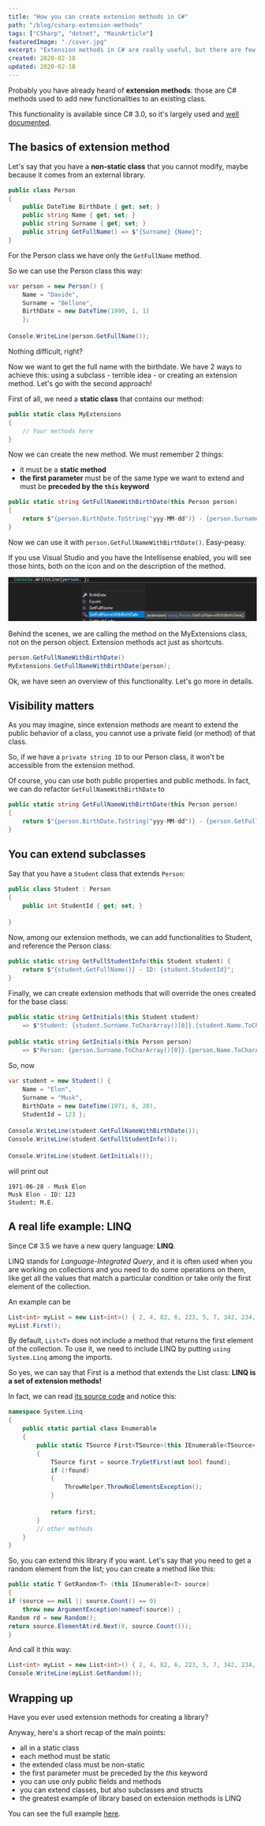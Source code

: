 ```yaml
---
title: "How you can create extension methods in C#"
path: "/blog/csharp-extension-methods"
tags: ["CSharp", "dotnet", "MainArticle"]
featuredImage: "./cover.jpg"
excerpt: "Extension methods in C# are really useful, but there are few rules to follow..."
created: 2020-02-18
updated: 2020-02-18
---
```


Probably you have already heard of **extension methods**: those are C# methods used to add new functionalities to an existing class.

This functionality is available since C# 3.0, so it's largely used and [well documented](https://docs.microsoft.com/en-us/dotnet/csharp/programming-guide/classes-and-structs/extension-methods).

## The basics of extension method

Let's say that you have a **non-static class** that you cannot modify, maybe because it comes from an external library.

```cs
public class Person
{
    public DateTime BirthDate { get; set; }
    public string Name { get; set; }
    public string Surname { get; set; }
    public string GetFullName() => $"{Surname} {Name}";
}
```

For the Person class we have only the `GetFullName` method.

So we can use the Person class this way:

```cs
var person = new Person() {
    Name = "Davide",
    Surname = "Bellone",
    BirthDate = new DateTime(1990, 1, 1)
    };

Console.WriteLine(person.GetFullName());
```

Nothing difficult, right?

Now we want to get the full name with the birthdate. We have 2 ways to achieve this: using a subclass - terrible idea - or creating an extension method. Let's go with the second approach!

First of all, we need a **static class** that contains our method:

```cs
public static class MyExtensions
{
    // Your methods here
}
```

Now we can create the new method. We must remember 2 things:

- it must be a **static method**
- **the first parameter** must be of the same type we want to extend and must be **preceded by the `this` keyword**

```cs
public static string GetFullNameWithBirthDate(this Person person)
{
    return $"{person.BirthDate.ToString("yyy-MM-dd")} - {person.Surname} {person.Name}";
}
```

Now we can use it with `person.GetFullNameWithBirthDate()`. Easy-peasy.

If you use Visual Studio and you have the Intellisense enabled, you will see those hints, both on the icon and on the description of the method.

![Intellisense with extension method](./Intellisense-person.png)

Behind the scenes, we are calling the method on the MyExtensions class, not on the person object. Extension methods act just as shortcuts.

```cs
person.GetFullNameWithBirthDate()
MyExtensions.GetFullNameWithBirthDate(person);
```

Ok, we have seen an overview of this functionality. Let's go more in details.

## Visibility matters

As you may imagine, since extension methods are meant to extend the public behavior of a class, you cannot use a private field (or method) of that class.

So, if we have a `private string ID` to our Person class, it won't be accessible from the extension method.

Of course, you can use both public properties and public methods. In fact, we can do refactor `GetFullNameWithBirthDate` to

```cs
public static string GetFullNameWithBirthDate(this Person person)
{
    return $"{person.BirthDate.ToString("yyy-MM-dd")} - {person.GetFullName()}";
}
```

## You can extend subclasses

Say that you have a `Student` class that extends `Person`:

```cs
public class Student : Person
{
    public int StudentId { get; set; }

}
```

Now, among our extension methods, we can add functionalities to Student, and reference the Person class:

```cs
public static string GetFullStudentInfo(this Student student) {
    return $"{student.GetFullName()} - ID: {student.StudentId}";
}
```

Finally, we can create extension methods that will override the ones created for the base class:

```cs
public static string GetInitials(this Student student)
    => $"Student: {student.Surname.ToCharArray()[0]}.{student.Name.ToCharArray()[0]}.";

public static string GetInitials(this Person person)
    => $"Person: {person.Surname.ToCharArray()[0]}.{person.Name.ToCharArray()[0]}.";
```

So, now

```cs
var student = new Student() {
    Name = "Elon",
    Surname = "Musk",
    BirthDate = new DateTime(1971, 6, 28),
    StudentId = 123 };

Console.WriteLine(student.GetFullNameWithBirthDate());
Console.WriteLine(student.GetFullStudentInfo());

Console.WriteLine(student.GetInitials());
```

will print out

```
1971-06-28 - Musk Elon
Musk Elon - ID: 123
Student: M.E.
```

## A real life example: LINQ

Since C# 3.5 we have a new query language: **LINQ**.

LINQ stands for _Language-Integrated Query_, and it is often used when you are working on collections and you need to do some operations on them, like get all the values that match a particular condition or take only the first element of the collection.

An example can be

```cs
List<int> myList = new List<int>() { 2, 4, 82, 6, 223, 5, 7, 342, 234, 1};
myList.First();
```

By default, `List<T>` does not include a method that returns the first element of the collection. To use it, we need to include LINQ by putting `using System.Linq` among the imports.

So yes, we can say that First is a method that extends the List class: **LINQ is a set of extension methods!**

In fact, we can read [its source code](https://github.com/dotnet/corefx/blob/master/src/System.Linq/src/System/Linq/First.cs) and notice this:

```cs
namespace System.Linq
{
    public static partial class Enumerable
    {
        public static TSource First<TSource>(this IEnumerable<TSource> source)
        {
            TSource first = source.TryGetFirst(out bool found);
            if (!found)
            {
                ThrowHelper.ThrowNoElementsException();
            }

            return first;
        }
        // other methods
    }
}
```

So, you can extend this library if you want. Let's say that you need to get a random element from the list; you can create a method like this:

```cs
public static T GetRandom<T> (this IEnumerable<T> source)
{
if (source == null || source.Count() == 0)
    throw new ArgumentException(nameof(source)) ;
Random rd = new Random();
return source.ElementAt(rd.Next(0, source.Count()));
}
```

And call it this way:

```cs
List<int> myList = new List<int>() { 2, 4, 82, 6, 223, 5, 7, 342, 234, 1};
Console.WriteLine(myList.GetRandom());
```

## Wrapping up

Have you ever used extension methods for creating a library?

Anyway, here's a short recap of the main points:

- all in a static class
- each method must be static
- the extended class must be non-static
- the first parameter must be preceded by the _this_ keyword
- you can use only public fields and methods
- you can extend classes, but also subclasses and structs
- the greatest example of library based on extension methods is LINQ

You can see the full example [here](https://gist.github.com/bellons91/6005ebf8c5c42e036cf98b2bfe40a903#file-extension-methods-example-cs).
